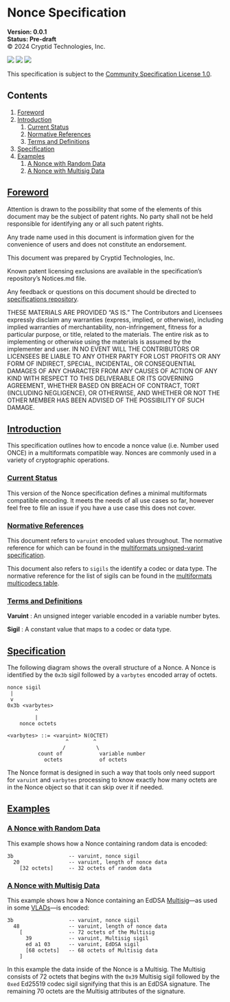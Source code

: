 # Nonce Specification
**Version: 0.0.1** \
**Status: Pre-draft** \
© 2024 Cryptid Technologies, Inc.

[![](https://img.shields.io/badge/made%20by-Cryptid%20Technologies-gold.svg?style=flat-square)][0]
[![](https://img.shields.io/badge/project-provenance-purple.svg?style=flat-square)][1]
[![](https://img.shields.io/badge/project-multiformats-blue.svg?style=flat-square)][2]

This specification is subject to the [Community Specification License 1.0][3].

## Contents
1. [Foreword](#foreword)
2. [Introduction](#introduction)
    1. [Current Status](#current-status)
    2. [Normative References](#normative-references)
    3. [Terms and Definitions](#terms-and-definitions)
3. [Specification](#specification)
4. [Examples](#examples)
    1. [A Nonce with Random Data](#a-nonce-with-random-data)
    2. [A Nonce with Multisig Data](#a-nonce-with-multisig-data)

## [Foreword](#foreword)

Attention is drawn to the possibility that some of the elements of this
document may be the subject of patent rights. No party shall not be held
responsible for identifying any or all such patent rights.

Any trade name used in this document is information given for the convenience
of users and does not constitute an endorsement.

This document was prepared by Cryptid Technologies, Inc.

Known patent licensing exclusions are available in the specification’s
repository’s Notices.md file.

Any feedback or questions on this document should be directed to
[specifications repository][1].

THESE MATERIALS ARE PROVIDED “AS IS.” The Contributors and Licensees expressly
disclaim any warranties (express, implied, or otherwise), including implied
warranties of merchantability, non-infringement, fitness for a particular
purpose, or title, related to the materials.  The entire risk as to
implementing or otherwise using the materials is assumed by the implementer and
user. IN NO EVENT WILL THE CONTRIBUTORS OR LICENSEES BE LIABLE TO ANY OTHER
PARTY FOR LOST PROFITS OR ANY FORM OF INDIRECT, SPECIAL, INCIDENTAL, OR
CONSEQUENTIAL DAMAGES OF ANY CHARACTER FROM ANY CAUSES OF ACTION OF ANY KIND
WITH RESPECT TO THIS DELIVERABLE OR ITS GOVERNING AGREEMENT, WHETHER BASED ON
BREACH OF CONTRACT, TORT (INCLUDING NEGLIGENCE), OR OTHERWISE, AND WHETHER OR
NOT THE OTHER MEMBER HAS BEEN ADVISED OF THE POSSIBILITY OF SUCH DAMAGE.

## [Introduction](#introduction)

This specification outlines how to encode a nonce value (i.e. Number used ONCE)
in a multiformats compatible way. Nonces are commonly used in a variety of 
cryptographic operations.

### [Current Status](#current-status)

This version of the Nonce specification defines a minimal multiformats
compatible encoding. It meets the needs of all use cases so far, however feel 
free to file an issue if you have a use case this does not cover.

### [Normative References](#normative-references)

This document refers to `varuint` encoded values throughout. The normative 
reference for which can be found in the [multiformats unsigned-varint
specification][4].

This document also refers to `sigils` the identify a codec or data type. The 
normative reference for the list of sigils can be found in the [multiformats 
multicodecs table][5].

### [Terms and Definitions](#terms-and-definitions)

**Varuint**
: An unsigned integer variable encoded in a variable number bytes.

**Sigil**
: A constant value that maps to a codec or data type.

## [Specification](#specification)

The following diagram shows the overall structure of a Nonce. A Nonce is
identified by the `0x3b` sigil followed by a `varbytes` encoded array of
octets.

```
nonce sigil
 |
 v
0x3b <varbytes>
         ^
         |
    nonce octets

<varbytes> ::= <varuint> N(OCTET)
                   ^        ^
                  /          \
          count of            variable number
            octets            of octets
```
The Nonce format is designed in such a way that tools only need support for 
`varuint` and `varbytes` processing to know exactly how many octets are in the 
Nonce object so that it can skip over it if needed.

## [Examples](#examples)

### [A Nonce with Random Data](#a-nonce-with-random-data)

This example shows how a Nonce containing random data is encoded:

```
3b                  -- varuint, nonce sigil
  20                -- varuint, length of nonce data
    [32 octets]     -- 32 octets of random data
```

### [A Nonce with Multisig Data](#a-nonce-with-multisig-data)

This example shows how a Nonce containing an EdDSA [Multisig][6]—as used in some
[VLADs][7]—is encoded:

```
3b                  -- varuint, nonce sigil
  48                -- varuint, length of nonce data
    [               -- 72 octets of the Multisig
      39            -- varuint, Multisig sigil
      ed a1 03      -- varuint, EdDSA sigil
      [68 octets]   -- 68 octets of Multisig data
    ]
```

In this example the data inside of the Nonce is a Multisig. The Multisig 
consists of 72 octets that begins with the `0x39` Multisig sigil followed by 
the `0xed` Ed25519 codec sigil signifying that this is an EdDSA signature. The 
remaining 70 octets are the Multisig attributes of the signature.

[0]: https://cryptid.tech 
[1]: https://github.com/cryptidtech/provenance-specifications/
[2]: https://github.com/multiformats/multiformats
[3]: https://github.com/CommunitySpecification/1.0
[4]: https://github.com/multiformats/unsigned-varint/blob/master/README.md
[5]: https://github.com/multiformats/multicodecs/blob/master/table.csv
[6]: https://github.com/cryptidtech/provenance-specifications/blob/main/specifications/multisig.md
[7]: https://github.com/cryptidtech/provenance-specifications/blob/main/specifications/vlad.md
